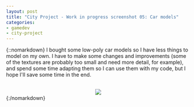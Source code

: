 ```yaml
---
layout: post
title: "City Project - Work in progress screenshot 05: Car models"
categories:
- gamedev
- city-project
---
```


{::nomarkdown}
I bought some low-poly car models so I have less things to model on my own. I have to make some changes and improvements (some of the textures are probably too small and need more detail, for example), and spend some time adapting them so I can use them with my code, but I hope I'll save some time in the end. <br /><br /><div class="separator" style="clear: both; text-align: center;"><img border="0" src="http://1.bp.blogspot.com/-6YzUoEpxlJ0/Te4erbuDdVI/AAAAAAAAAEE/pohuufd8NvQ/s1600/blog.binarynonsense.com_20110706.jpg" /></div>
{:/nomarkdown}